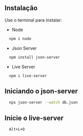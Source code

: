 ## Instalação

Use o terminal para instalar:

* Node
```bash
  npm i node
```
* Json Server
```bash
  npm install json-server
```
* Live Server
```bash
  npm i live-server
``` 

## Iniciando o json-server

```bash
  npx json-server --watch db.json
```

## Inicie o live-server

```bash	
  Alt+L+O
```
